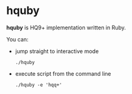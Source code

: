 hquby
=====

**hquby** is HQ9+ implementation written in Ruby.

You can:

- jump straight to interactive mode

   `./hquby`

- execute script from the command line

  `./hquby -e 'hqq+'`

